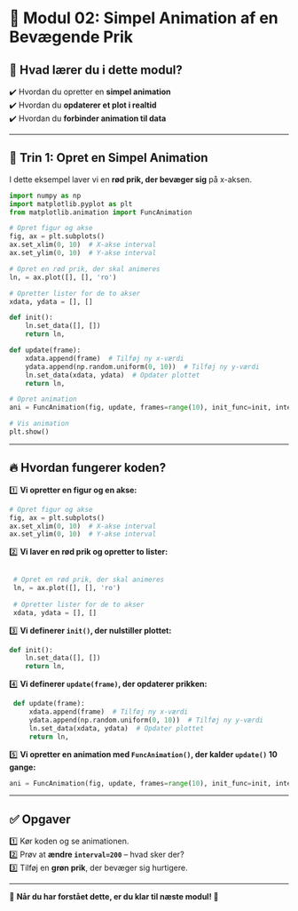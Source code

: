 # 🔴 Modul 02: Simpel Animation af en Bevægende Prik

## 📌 Hvad lærer du i dette modul?
✔️ Hvordan du opretter en **simpel animation**  
✔️ Hvordan du **opdaterer et plot i realtid**  
✔️ Hvordan du **forbinder animation til data**  

---

## 📌 Trin 1: Opret en Simpel Animation
I dette eksempel laver vi en **rød prik, der bevæger sig** på x-aksen.

```python
import numpy as np
import matplotlib.pyplot as plt
from matplotlib.animation import FuncAnimation

# Opret figur og akse
fig, ax = plt.subplots()
ax.set_xlim(0, 10)  # X-akse interval
ax.set_ylim(0, 10)  # Y-akse interval

# Opret en rød prik, der skal animeres
ln, = ax.plot([], [], 'ro')

# Opretter lister for de to akser
xdata, ydata = [], []

def init():
    ln.set_data([], [])
    return ln,

def update(frame):
    xdata.append(frame)  # Tilføj ny x-værdi
    ydata.append(np.random.uniform(0, 10))  # Tilføj ny y-værdi
    ln.set_data(xdata, ydata)  # Opdater plottet
    return ln,

# Opret animation
ani = FuncAnimation(fig, update, frames=range(10), init_func=init, interval=500, blit=True)

# Vis animation
plt.show()
```

---

## 🔥 Hvordan fungerer koden?
1️⃣ **Vi opretter en figur og en akse:**  
   ```python
   # Opret figur og akse
   fig, ax = plt.subplots()
   ax.set_xlim(0, 10)  # X-akse interval
   ax.set_ylim(0, 10)  # Y-akse interval
   ```

2️⃣ **Vi laver en rød prik og opretter to lister:**  
   ```python
    
    # Opret en rød prik, der skal animeres
    ln, = ax.plot([], [], 'ro')
    
    # Opretter lister for de to akser
    xdata, ydata = [], []
   ```

3️⃣ **Vi definerer `init()`, der nulstiller plottet:**  
   ```python
   def init():
       ln.set_data([], [])
       return ln,
   ```

4️⃣ **Vi definerer `update(frame)`, der opdaterer prikken:**  
   ```python
    def update(frame):
        xdata.append(frame)  # Tilføj ny x-værdi
        ydata.append(np.random.uniform(0, 10))  # Tilføj ny y-værdi
        ln.set_data(xdata, ydata)  # Opdater plottet
        return ln,
   ```

5️⃣ **Vi opretter en animation med `FuncAnimation()`, der kalder `update()` 10 gange:**  
   ```python
   ani = FuncAnimation(fig, update, frames=range(10), init_func=init, interval=500, blit=True)
   ```

---

## ✅ Opgaver
1️⃣ Kør koden og se animationen.  
2️⃣ Prøv at **ændre `interval=200`** – hvad sker der?  
3️⃣ Tilføj en **grøn prik**, der bevæger sig hurtigere.  

---

🔹 **Når du har forstået dette, er du klar til næste modul! 🚀**
